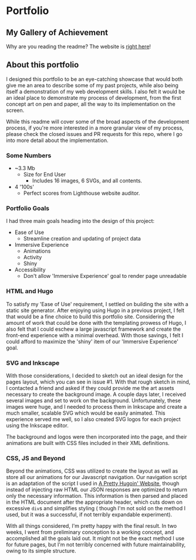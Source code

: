 # Portfolio
## My Gallery of Achievement

Why are you reading the readme?  The website is [right here](https://philotfarnsworth.github.io/Portfolio/)!

## About this portfolio
I designed this portfolio to be an eye-catching showcase that would both give me an area to describe some of my past projects, while also being itself a demonstration of my web development skills.  I also felt it would be an ideal place to demonstrate my process of development, from the first concept art on pen and paper, all the way to its implementation on the screen.

While this readme will cover some of the broad aspects of the development process, if you're more interested in a more granular view of my process, please check the closed issues and PR requests for this repo, where I go into more detail about the implementation.

### Some Numbers
- ~3.3 Mb
  - Size for End User
    - Includes 16 images, 6 SVGs, and all contents.
- 4 '100s'
  - Perfect scores from Lighthouse website auditor.

### Portfolio Goals
I had three main goals heading into the design of this project:

- Ease of Use
  - Streamline creation and updating of project data
- Immersive Experience
  - Animations
  - Activity
  - Shiny
- Accessibility
  - Don't allow 'Immersive Experience' goal to render page unreadable 

### HTML and Hugo
To satisfy my 'Ease of Use' requirement, I settled on building the site with a static site generator.  After enjoying using Hugo in a previous project, I felt that would be a fine choice to build this portfolio site.  Considering the amount of work that could be done with the templating prowess of Hugo, I also felt that I could eschew a large javascript framework and create the front-end experience with a minimal overhead.  With those savings, I felt I could afford to maximize the 'shiny' item of our 'Immersive Experience' goal.

### SVG and Inkscape
With those considerations, I decided to sketch out an ideal design for the pages layout, which you can see in issue #1.  With that rough sketch in mind, I contacted a friend and asked if they could provide me the art assets necessary to create the background image.  A couple days later, I received several images and set to work on the background.  Unfortunately, these images were huge, and I needed to process them in Inkscape and create a much smaller, scalable SVG which would be easily animated.  This experience served me well, so I also created SVG logos for each project using the Inkscape editor.  

The background and logos were then incorporated into the page, and their animations are built with CSS files included in their XML definitions.

### CSS, JS and Beyond
Beyond the animations, CSS was utilized to create the layout as well as store all our animations for our Javascript navigation.  Our navigation script is an adaptation of the script I used in [A Pretty Hugoin' Website](https://github.com/PhiloTFarnsworth/APrettyHuGOinWebsite), though instead of injecting raw HTML our JSON responses are optimized to return only the necessary information.  This information is then parsed and placed in the HTML document after the appropriate header, which cuts down on excessive `div`s and simplifies styling ( though I'm not sold on the method I used, but it was a successful, if not terribly expandable experiment).

With all things considered, I'm pretty happy with the final result.  In two weeks, I went from preliminary conception to a working concept, and accomplished all the goals laid out.  It might not be the exact method I use for future pages, but I'm not terribly concerned with future maintainability, owing to its simple structure.

